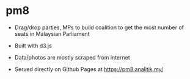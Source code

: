 # pm8

- Drag/drop parties, MPs to build coalition to get the most number of seats in Malaysian Parliament

- Built with d3.js

- Data/photos are mostly scraped from internet

- Served directly on Github Pages at https://pm8.analitik.my/




